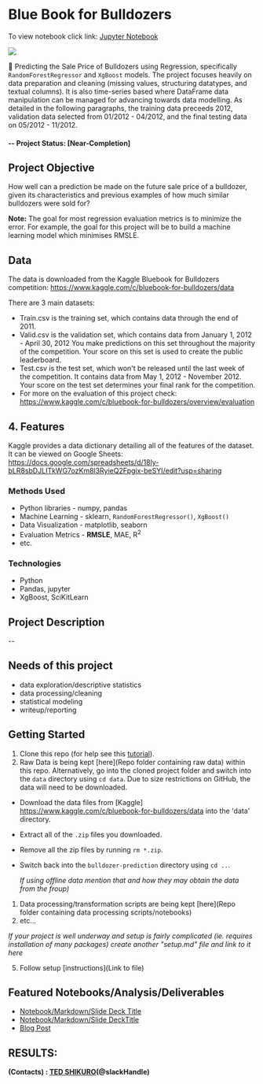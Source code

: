 # Blue Book for Bulldozers

To view notebook click link: [Jupyter Notebook](https://t-shikuro.github.io/Bulldozer-Blue-Book-Prediction/)

![](images/bulldozer.gif)

🚜 Predicting the Sale Price of Bulldozers using Regression, specifically `RandomForestRegressor` and `XgBoost` models. The project focuses heavily on data preparation and cleaning (missing values, structuring datatypes, and textual columns). It is also time-series based where DataFrame data manipulation can be managed for advancing towards data modelling. As detailed in the following paragraphs, the training data preceeds 2012, validation data selected from 01/2012 - 04/2012, and the final testing data on 05/2012 - 11/2012.

#### -- Project Status: [Near-Completion]

## Project Objective
How well can a prediction be made on the future sale price of a bulldozer, given its characteristics and previous examples of how much similar bulldozers were sold for?

**Note:** The goal for most regression evaluation metrics is to minimize the error. For example, the goal for this project will be to build a machine learning model which minimises RMSLE.

## Data
The data is downloaded from the Kaggle Bluebook for Bulldozers competition: https://www.kaggle.com/c/bluebook-for-bulldozers/data

There are 3 main datasets:

* Train.csv is the training set, which contains data through the end of 2011.
* Valid.csv is the validation set, which contains data from January 1, 2012 - April 30, 2012 You make predictions on this set throughout the majority of the competition. Your score on this set is used to create the public leaderboard.
* Test.csv is the test set, which won't be released until the last week of the competition. It contains data from May 1, 2012 - November 2012. Your score on the test set determines your final rank for the competition.
* For more on the evaluation of this project check: https://www.kaggle.com/c/bluebook-for-bulldozers/overview/evaluation

## 4. Features

Kaggle provides a data dictionary detailing all of the features of the dataset. It can be viewed on Google Sheets: https://docs.google.com/spreadsheets/d/18ly-bLR8sbDJLITkWG7ozKm8l3RyieQ2Fpgix-beSYI/edit?usp=sharing


### Methods Used
* Python libraries - numpy, pandas
* Machine Learning - sklearn, `RandomForestRegressor()`, `XgBoost()`
* Data Visualization - matplotlib, seaborn
* Evaluation Metrics - __RMSLE__, MAE, R<sup>2</sup>
* etc.

### Technologies
* Python
* Pandas, jupyter
* XgBoost, SciKitLearn

## Project Description
--

## Needs of this project

- data exploration/descriptive statistics
- data processing/cleaning
- statistical modeling
- writeup/reporting


## Getting Started

1. Clone this repo (for help see this [tutorial](https://help.github.com/articles/cloning-a-repository/)).
2. Raw Data is being kept [here](Repo folder containing raw data) within this repo. Alternatively,  go into the cloned project folder and switch into the `data` directory using `cd data`. Due to size restrictions on GitHub, the data will need to be downloaded.
* Download the data files from [Kaggle] https://www.kaggle.com/c/bluebook-for-bulldozers/data into the 'data' directory.
* Extract all of the `.zip` files you downloaded.
* Remove all the zip files by running `rm *.zip`.
* Switch back into the `bulldozer-prediction` directory using `cd ..`.

    *If using offline data mention that and how they may obtain the data from the froup)*

1. Data processing/transformation scripts are being kept [here](Repo folder containing data processing scripts/notebooks)
2. etc...

*If your project is well underway and setup is fairly complicated (ie. requires installation of many packages) create another "setup.md" file and link to it here*  

5. Follow setup [instructions](Link to file)

## Featured Notebooks/Analysis/Deliverables
* [Notebook/Markdown/Slide Deck Title](link)
* [Notebook/Markdown/Slide DeckTitle](link)
* [Blog Post](link)


## RESULTS:

**(Contacts) : [TED SHIKURO](https://github.com/t-shikuro[t-shikuro])(@slackHandle)**
